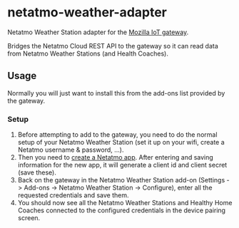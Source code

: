 # netatmo-weather-adapter
Netatmo Weather Station adapter for the [Mozilla IoT gateway](https://iot.mozilla.org).

Bridges the Netatmo Cloud REST API  to the gateway so it can read data from Netatmo Weather Stations (and Health Coaches).

## Usage
Normally you will just want to install this from the add-ons list provided by the gateway.

### Setup
1. Before attempting to add to the gateway, you need to do the normal setup of your Netatmo Weather Station (set it up on your wifi, create a Netatmo username & password, ...). 
2. Then you need to [create a Netatmo app](https://dev.netatmo.com/myaccount/createanapp). After entering and saving information for the new app, it will generate a client id and client secret (save these). 
3. Back on the gateway in the Netatmo Weather Station add-on (Settings -> Add-ons -> Netatmo Weather Station -> Configure), enter all the requested credentials and save them. 
4. You should now see all the Netatmo Weather Stations and Healthy Home Coaches connected to the configured credentials in the device pairing screen.
